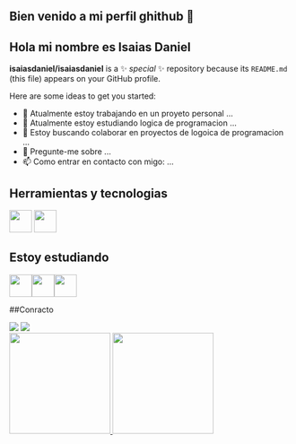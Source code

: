 
## Bien venido a mi perfil ghithub 👋
## Hola mi nombre es Isaias Daniel

**isaiasdaniel/isaiasdaniel** is a ✨ _special_ ✨ repository because its `README.md` (this file) appears on your GitHub profile.

Here are some ideas to get you started:

- 🔭 Atualmente estoy trabajando  en un proyeto personal ...
- 🌱 Atualmente estoy  estudiando logica de programacion ...
- 👯 Estoy buscando colaborar en proyectos de logoica de programacion ...
- 💬 Pregunte-me sobre ...
- 📫 Como entrar en contacto con migo: ...
## Herramientas y tecnologias
<img loading="lazy" src="https://cdn.jsdelivr.net/gh/devicons/devicon/icons/git/git-original.svg" width="40" height="40"/> <img loading="lazy" src="https://cdn.jsdelivr.net/gh/devicons/devicon@latest/icons/threedsmax/threedsmax-original.svg"  width="40" height="40" />
## Estoy estudiando
<img loading="lazy" src="https://cdn.jsdelivr.net/gh/devicons/devicon/icons/java/java-original.svg" width="40" height="40"/><img loading="lazy" src="https://cdn.jsdelivr.net/gh/devicons/devicon@latest/icons/threedsmax/threedsmax-original.svg" width="40" height="40"/><img loading="lazy" src="https://cdn.jsdelivr.net/gh/devicons/devicon@latest/icons/threedsmax/threedsmax-original.svg" width="40" height="40"/>

##Conracto
<div>
<a href = "isaiasdaniel612@gmail.com"><img loading="lazy" src="https://img.shields.io/badge/Gmail-D14836?style=for-the-badge&logo=gmail&logoColor=white" target="_blank"></a>
<a href="https://www.linkedin.com/in/isaias-daniel-05b68a78" target="_blank"><img loading="lazy" src="https://img.shields.io/badge/-LinkedIn-%230077B5?style=for-the-badge&logo=linkedin&logoColor=white" target="_blank"></a>   
</div>
<div>
<a href="https://github.com/isaiasdaniel">
<img loading="lazy" height="180em" src="https://github-readme-stats.vercel.app/api/top-langs/?username=isaiasdaniel&layout=compact&langs_count=7&theme=dracula"/>
<img loading="lazy" height="180em" src="https://github-readme-stats.vercel.app/api?username=isaiasdaniel&show_icons=true&theme=dracula&include_all_commits=true&count_private=true"/>
</div>
